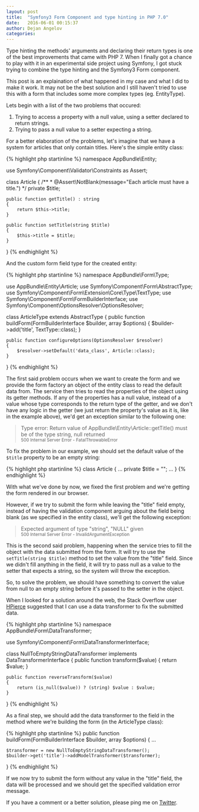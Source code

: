 ```yaml
---
layout: post
title:  "Symfony3 Form Component and type hinting in PHP 7.0"
date:   2016-06-01 00:15:37
author: Dejan Angelov
categories:
---
```


Type hinting the methods' arguments and declaring their return types is one of the best improvements that came with PHP 7. When I finally got a chance to play with it in an experimental side project using Symfony, I got stuck trying to combine the type hinting and the Symfony3 Form component.

This post is an explaination of what happened in my case and what I did to make it work. It may not be the best solution and I still haven't tried to use this with a form that includes some more complex types (eg. EntityType).

Lets begin with a list of the two problems that occured:

1. Trying to access a property with a null value, using a setter declared to return strings.
2. Trying to pass a null value to a setter expecting a string.

For a better elaboration of the problems, let's imagine that we have a system for articles that only contain titles. Here's the simple entity class:

{% highlight php startinline %}
namespace AppBundle\Entity;

use Symfony\Component\Validator\Constraints as Assert;

class Article
{
    /**
     * @Assert\NotBlank(message="Each article must have a title.")
     */
    private $title;

    public function getTitle() : string
    {
        return $this->title;
    }

    public function setTitle(string $title)
    {
        $this->title = $title;
    }
}
{% endhighlight %}

And the custom form field type for the created entity:

{% highlight php startinline %}
namespace AppBundle\Form\Type;

use AppBundle\Entity\Article;
use Symfony\Component\Form\AbstractType;
use Symfony\Component\Form\Extension\Core\Type\TextType;
use Symfony\Component\Form\FormBuilderInterface;
use Symfony\Component\OptionsResolver\OptionsResolver;

class ArticleType extends AbstractType
{
    public function buildForm(FormBuilderInterface $builder, array $options)
    {
        $builder->add('title', TextType::class);
    }

    public function configureOptions(OptionsResolver $resolver)
    {
        $resolver->setDefault('data_class', Article::class);
    }
}
{% endhighlight %}

The first said problem occurs when we want to create the form and we provide the form factory an object of the entity class to read the default data from. 
The service then tries to read the properties of the object using its getter methods. If any of the properties has a null value, instead of a value whose type corresponds to the return type of the getter, and we don't have any logic in the getter (we just return the property's value as it is, like in the example above), we'd get an exception similar to the following one:

> Type error: Return value of AppBundle\Entity\Article::getTitle() must be of the type string, null returned<br />
> <sup>500 Internal Server Error - FatalThrowableError</sup>

To fix the problem in our example, we should set the default value of the `$title` property to be an empty string:

{% highlight php startinline %}
class Article
{
    ...
    private $title = "";
    ...
}
{% endhighlight %}

With what we've done by now, we fixed the first problem and we're getting the form rendered in our browser.

However, if we try to submit the form while leaving the "title" field empty, instead of having the validation component arguing about the field being blank (as we specified in the entity class), we'll get the following exception:

> Expected argument of type "string", "NULL" given<br />
> <sup>500 Internal Server Error - InvalidArgumentException</sup>

This is the second said problem, happening when the service tries to fill the object with the data submitted from the form. It will try to use the `setTitle(string $title)` method to set the value from the "title" field. Since we didn't fill anything in the field, it will try to pass null as a value to the setter that expects a string, so the system will throw the exception.

So, to solve the problem, we should have something to convert the value from null to an empty string before it's passed to the setter in the object.

When I looked for a solution around the web, the Stack Overflow user [HPierce](http://stackoverflow.com/users/3000068/hpierce) suggested that I can use a data transformer to fix the submitted data.

{% highlight php startinline %}
namespace AppBundle\Form\DataTransformer;

use Symfony\Component\Form\DataTransformerInterface;

class NullToEmptyStringDataTransformer implements DataTransformerInterface
{
    public function transform($value)
    {
        return $value;
    }

    public function reverseTransform($value)
    {
        return (is_null($value)) ? (string) $value : $value;
    }
}
{% endhighlight %}

As a final step, we should add the data transformer to the field in the method where we're building the form (in the ArticleType class):

{% highlight php startinline %}
public function buildForm(FormBuilderInterface $builder, array $options)
{
    ...

    $transformer = new NullToEmptyStringDataTransformer();
    $builder->get('title')->addModelTransformer($transformer);
}
{% endhighlight %}

If we now try to submit the form without any value in the "title" field, the data will be processed and we should get the specified validation error message.

If you have a comment or a better solution, please ping me on [Twitter](https://twitter.com/angelovdejan).

